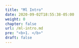 ```yaml
---
title: "Ml Intro"
date: 2020-09-02T18:55:38-05:00
weight: 0
chapter: false
url: /ml-intro.md
pre: "<b>1. </b>"
draft: false
---
```


